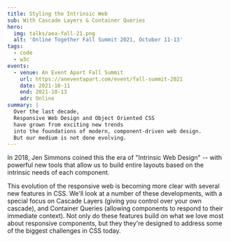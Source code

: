 ```yaml
---
title: Styling the Intrinsic Web
sub: With Cascade Layers & Container Queries
hero:
  img: talks/aea-fall-21.png
  alt: 'Online Together Fall Summit 2021, October 11-13'
tags:
  - code
  - w3c
events:
  - venue: An Event Apart Fall Summit
    url: https://aneventapart.com/event/fall-summit-2021
    date: 2021-10-11
    end: 2021-10-13
    adr: Online
summary: |
  Over the last decade,
  Responsive Web Design and Object Oriented CSS
  have grown from exciting new trends
  into the foundations of modern, component-driven web design.
  But our medium is not done evolving.
---
```


In 2018,
Jen Simmons coined this the era of "Intrinsic Web Design" --
with powerful new tools
that allow us to build entire layouts
based on the intrinsic needs of each component.

This evolution of the responsive web
is becoming more clear with several new features in CSS.
We'll look at a number of these developments,
with a special focus on Cascade Layers
(giving you control over your own cascade),
and Container Queries
(allowing components to respond to their immediate context).
Not only do these features build on
what we love most about responsive components,
but they they're designed to address
some of the biggest challenges in CSS today.
